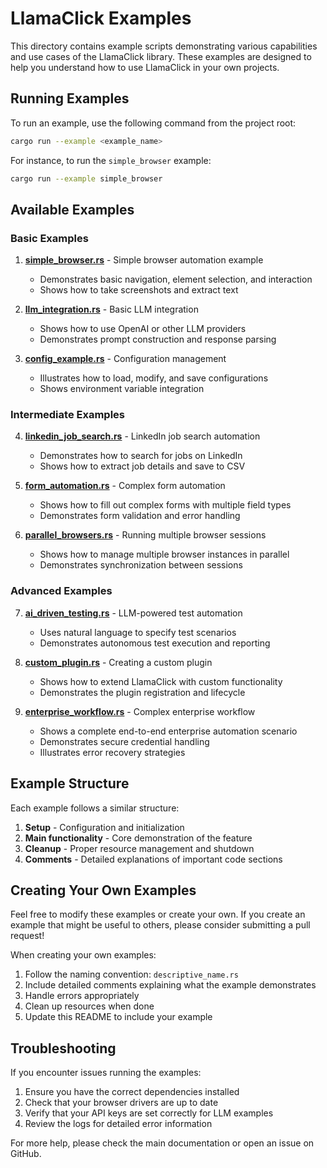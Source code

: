 # LlamaClick Examples

This directory contains example scripts demonstrating various capabilities and use cases of the LlamaClick library. These examples are designed to help you understand how to use LlamaClick in your own projects.

## Running Examples

To run an example, use the following command from the project root:

```bash
cargo run --example <example_name>
```

For instance, to run the `simple_browser` example:

```bash
cargo run --example simple_browser
```

## Available Examples

### Basic Examples

1. **[simple_browser.rs](./simple_browser.rs)** - Simple browser automation example
   * Demonstrates basic navigation, element selection, and interaction
   * Shows how to take screenshots and extract text

2. **[llm_integration.rs](./llm_integration.rs)** - Basic LLM integration
   * Shows how to use OpenAI or other LLM providers
   * Demonstrates prompt construction and response parsing

3. **[config_example.rs](./config_example.rs)** - Configuration management
   * Illustrates how to load, modify, and save configurations
   * Shows environment variable integration

### Intermediate Examples

4. **[linkedin_job_search.rs](./linkedin_job_search.rs)** - LinkedIn job search automation
   * Demonstrates how to search for jobs on LinkedIn
   * Shows how to extract job details and save to CSV

5. **[form_automation.rs](./form_automation.rs)** - Complex form automation
   * Shows how to fill out complex forms with multiple field types
   * Demonstrates form validation and error handling

6. **[parallel_browsers.rs](./parallel_browsers.rs)** - Running multiple browser sessions
   * Shows how to manage multiple browser instances in parallel
   * Demonstrates synchronization between sessions

### Advanced Examples

7. **[ai_driven_testing.rs](./ai_driven_testing.rs)** - LLM-powered test automation
   * Uses natural language to specify test scenarios
   * Demonstrates autonomous test execution and reporting

8. **[custom_plugin.rs](./custom_plugin.rs)** - Creating a custom plugin
   * Shows how to extend LlamaClick with custom functionality
   * Demonstrates the plugin registration and lifecycle

9. **[enterprise_workflow.rs](./enterprise_workflow.rs)** - Complex enterprise workflow
   * Shows a complete end-to-end enterprise automation scenario
   * Demonstrates secure credential handling
   * Illustrates error recovery strategies

## Example Structure

Each example follows a similar structure:

1. **Setup** - Configuration and initialization
2. **Main functionality** - Core demonstration of the feature
3. **Cleanup** - Proper resource management and shutdown
4. **Comments** - Detailed explanations of important code sections

## Creating Your Own Examples

Feel free to modify these examples or create your own. If you create an example that might be useful to others, please consider submitting a pull request!

When creating your own examples:

1. Follow the naming convention: `descriptive_name.rs`
2. Include detailed comments explaining what the example demonstrates
3. Handle errors appropriately
4. Clean up resources when done
5. Update this README to include your example

## Troubleshooting

If you encounter issues running the examples:

1. Ensure you have the correct dependencies installed
2. Check that your browser drivers are up to date
3. Verify that your API keys are set correctly for LLM examples
4. Review the logs for detailed error information

For more help, please check the main documentation or open an issue on GitHub. 